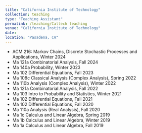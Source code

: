 ```yaml
---
title: "California Institute of Technology"
collection: teaching
type: "Teaching Assistant"
permalink: /teaching/Caltech teaching
venue: "California Institute of Technology"
date: 
location: "Pasadena, CA"
---
```


* ACM 216: Markov Chains, Discrete Stochastic Processes and Applications, Winter 2024
* Ma 121a Combinatorial Analysis, Fall 2024
* Ma 140a Probability, Winter 2023
* Ma 102 Differential Equations, Fall 2023
* Ma 108c Classical Analysis (Complex Analysis), Spring 2022
* Ma 110b Analysis (Complex Analysis), Winter 2022
* Ma 121a Combinatorial Analysis, Fall 2022
* Ma 103 Intro to Probability and Statistics, Winter 2021 
* Ma 102 Differential Equations, Fall 2021
* Ma 102 Differential Equations, Fall 2020
* Ma 110a Analysis (Real Analysis), Fall 2020
* Ma 1c Calculus and Linear Algebra, Spring 2019
* Ma 1b Calculus and Linear Algebra, Winter 2019
* Ma 1a Calculus and Linear Algebra, Fall 2019

